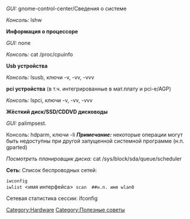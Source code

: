 *GUI:* gnome-control-center/Сведения о системе

*Консоль:* lshw

**Информация о процессоре**

*GUI:* none

*Консоль:* cat /proc/cpuinfo

**Usb устройства**

*Консоль:* lsusb, ключи -v, -vv, -vvv

**pci устройства** (в т.ч. интегрированные в мат.плату и pci-e/AGP)

*Консоль:* lspci, ключи -v, -vv, -vvv

**Жёсткий диск/SSD/CDDVD дисководы**

*GUI:* palimpsest.

Консоль: hdparm, ключи -Ii ***Примечание:*** некоторые операции могут
быть недоступны при другой запущенной системной программе (н.п.
gparted)

*Посмотреть планировщик диска:* cat /sys/block/sda/queue/scheduler

**Сеть:** Список беспроводных сетей:

`iwconfig`  
`iwlist `<имя интерфейса>` scan  ##н.п. имя wlan0`

Сетевая статистика сессии: ifconfig

[Category:Hardware](Category:Hardware "wikilink") [Category:Полезные
советы](Category:Полезные_советы "wikilink")
